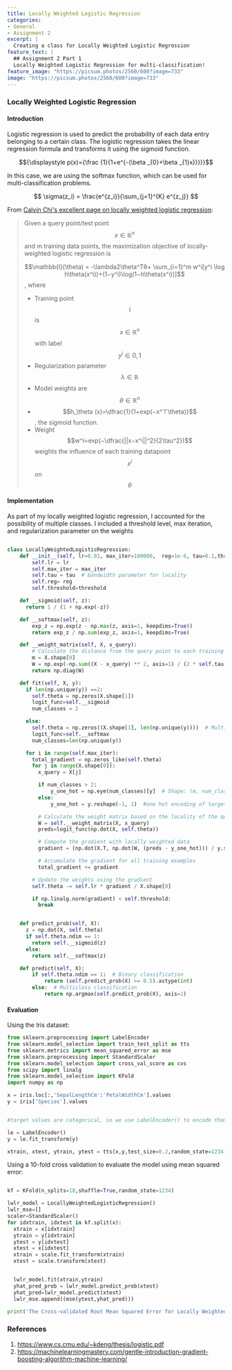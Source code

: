```yaml
---
title: Locally Weighted Logistic Regression
categories:
- General
- Assignment 2
excerpt: |
  Creating a class for Locally Weighted Logistic Regression
feature_text: |
  ## Assignment 2 Part 1
  Locally Weighted Logistic Regression for multi-classification!
feature_image: "https://picsum.photos/2560/600?image=733"
image: "https://picsum.photos/2560/600?image=733"
---
```

### Locally Weighted Logistic Regression

#### Introduction
Logistic regression is used to predict the probability of each data entry belonging to a certain class. The logistic regression takes the linear regression formula and transforms it using the sigmoid function. 

$${\displaystyle p(x)={\frac {1}{1+e^{-(\beta _{0}+\beta _{1}x)}}}}$$

In this case, we are using the softmax function, which can be used for multi-classification problems.

$$
\sigma(z_i) = \frac{e^{z_i}}{\sum_{j=1}^{K} e^{z_j}}
$$

From [Calvin Chi's excellent page on locally weighted logistic regression](https://calvintchi.github.io/classical_machine_learning/2020/08/16/lwlr.html):

> Given a query point/test point $$x \in \mathbb R^n$$ and m training data points, the maximization objective of locally-weighted logistic regression is
>
>$$\mathbb{l}(\theta) = -\lambda2\theta^Tθ+ \sum_{i=1}^m w^i[y^i \log h\theta(x^i))+(1−y^i)\log(1−h\theta(x^i))]$$,
where
> * Training point $$\mathbb i$$  is $$x \in \mathbb R^n$$ with label $$y^i \in 0,1$$
> * Regularization parameter $$\lambda \in \mathbb R$$
> * Model weights are $$\theta \in \mathbb R^n$$
> * $$h_\theta (x)=\dfrac{1}{1+exp(−x^⊤\theta)}$$, the sigmoid function.
> * Weight $$w^i=exp(−\dfrac{||x−x^i||^2}{2\tau^2})$$ weights the influence of each training datapoint $$x^i$$ on $$\theta$$


#### Implementation

As part of my locally weighted logistic regression, I accounted for the possibility of multiple classes. I included a threshold level, max iteration, and regularization parameter on the weights

```python

class LocallyWeightedLogisticRegression:
    def __init__(self, lr=0.01, max_iter=100000,  reg=1e-6, tau=0.1,threshold=1e-6):
        self.lr = lr
        self.max_iter = max_iter
        self.tau = tau  # bandwidth parameter for locality
        self.reg= reg
        self.threshold=threshold

    def __sigmoid(self, z):
      return 1 / (1 + np.exp(-z))

    def __softmax(self, z):
        exp_z = np.exp(z - np.max(z, axis=1, keepdims=True))  
        return exp_z / np.sum(exp_z, axis=1, keepdims=True)

    def __weight_matrix(self, X, x_query):
        # Calculate the distance from the query point to each training point and use Gaussian weighting
        m = X.shape[0]
        W = np.exp(-np.sum((X - x_query) ** 2, axis=1) / (2 * self.tau ** 2))
        return np.diag(W)

    def fit(self, X, y):
      if len(np.unique(y)) ==2:
        self.theta = np.zeros(X.shape[1])
        logit_func=self.__sigmoid
        num_classes = 2

      else:
        self.theta = np.zeros((X.shape[1], len(np.unique(y))))  # Multiclass (K classes)
        logit_func=self.__softmax
        num_classes=len(np.unique(y))

      for i in range(self.max_iter):
        total_gradient = np.zeros_like(self.theta)
        for j in range(X.shape[0]):
          x_query = X[j]

          if num_classes > 2:
              y_one_hot = np.eye(num_classes)[y]  # Shape: (m, num_classes)
          else:
              y_one_hot = y.reshape(-1, 1)  #one hot encoding of target var

          # Calculate the weight matrix based on the locality of the query point
          W = self.__weight_matrix(X, x_query)
          preds=logit_func(np.dot(X, self.theta))

          # Compute the gradient with locally weighted data
          gradient = (np.dot(X.T, np.dot(W, (preds - y_one_hot))) / y.shape[0]) + self.reg * self.theta

          # Accumulate the gradient for all training examples
          total_gradient += gradient

        # Update the weights using the gradient
        self.theta -= self.lr * gradient / X.shape[0]

        if np.linalg.norm(gradient) < self.threshold:
          break


    def predict_prob(self, X):
      z = np.dot(X, self.theta)
      if self.theta.ndim == 1:
        return self.__sigmoid(z)
      else:
        return self.__softmax(z)

    def predict(self, X):
        if self.theta.ndim == 1:  # Binary classification
            return (self.predict_prob(X) >= 0.5).astype(int)
        else:  # Multiclass classification
            return np.argmax(self.predict_prob(X), axis=1)

```

#### Evaluation
Using the Iris dataset:


```python
from sklearn.preprocessing import LabelEncoder
from sklearn.model_selection import train_test_split as tts
from sklearn.metrics import mean_squared_error as mse
from sklearn.preprocessing import StandardScaler
from sklearn.model_selection import cross_val_score as cvs
from scipy import linalg
from sklearn.model_selection import KFold
import numpy as np

x = iris.loc[:,'SepalLengthCm':'PetalWidthCm'].values
y = iris['Species'].values


#target values are categorical, so we use LabelEncoder() to encode them into integers

le = LabelEncoder() 
y = le.fit_transform(y)

xtrain, xtest, ytrain, ytest = tts(x,y,test_size=0.2,random_state=1234)
```

Using a 10-fold cross validation to evaluate the model using mean squared error:

```python

kf = KFold(n_splits=10,shuffle=True,random_state=1234)

lwlr_model = LocallyWeightedLogisticRegression()
lwlr_mse=[]
scaler=StandardScaler()
for idxtrain, idxtest in kf.split(x):
  xtrain = x[idxtrain]
  ytrain = y[idxtrain]
  ytest = y[idxtest]
  xtest = x[idxtest]
  xtrain = scale.fit_transform(xtrain)
  xtest = scale.transform(xtest)


  lwlr_model.fit(xtrain,ytrain)
  yhat_pred_prob = lwlr_model.predict_prob(xtest)
  yhat_pred=lwlr_model.predict(xtest)
  lwlr_mse.append((mse(ytest,yhat_pred)))

print('The Cross-validated Root Mean Squared Error for Locally Weighted Regression is : '+str(np.mean(lwlr_mse)))
```


### References
1. <https://www.cs.cmu.edu/~kdeng/thesis/logistic.pdf>
2. <https://machinelearningmastery.com/gentle-introduction-gradient-boosting-algorithm-machine-learning/>


